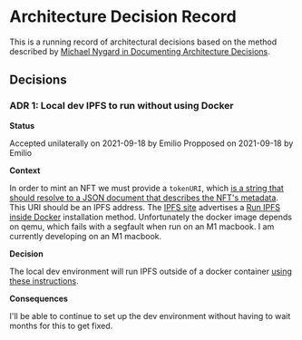 # Architecture Decision Record

This is a running record of architectural decisions based on the method described by [Michael Nygard in Documenting Architecture Decisions][1].

## Decisions

### ADR 1: Local dev IPFS to run without using Docker

**Status**

Accepted unilaterally on 2021-09-18 by Emilio
Propposed on 2021-09-18 by Emilio

**Context**

In order to mint an NFT we must provide a `tokenURI`, which [is a string that should resolve to a JSON document that describes the NFT's metadata][2]. This URI should be an IPFS address. The [IPFS site][3] advertises a [Run IPFS inside Docker][4] installation method. Unfortunately the docker image depends on qemu, which fails with a segfault when run on an M1 macbook. I am currently developing on an M1 macbook.

**Decision**

The local dev environment will run IPFS outside of a docker container [using these instructions][5].

**Consequences**

I'll be able to continue to set up the dev environment without having to wait months for this to get fixed.

[1]: https://www.cognitect.com/blog/2011/11/15/documenting-architecture-decisions "ADR"
[2]: https://ethereum.org/en/developers/tutorials/how-to-write-and-deploy-an-nft/#write-contract "tokenURI"
[3]: https://docs.ipfs.io/ "IPFS"
[4]: https://docs.ipfs.io/how-to/run-ipfs-inside-docker/ "Docker"
[5]: https://docs.ipfs.io/install/command-line/#system-requirements "command-line"

